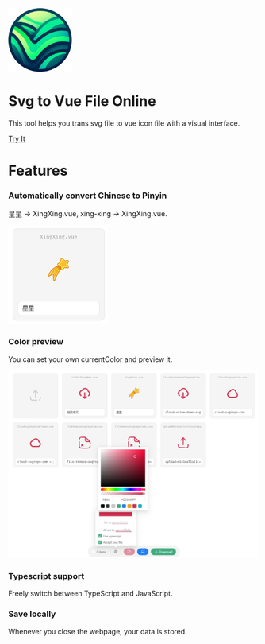 <img src="/public/logo.png" width="128px" >

# Svg to Vue File Online

This tool helps you trans svg file to vue icon file with a visual interface.

[Try It](https://joo1es.github.io/svg2vue-ol/)

# Features

### Automatically convert Chinese to Pinyin

星星 -> XingXing.vue, xing-xing -> XingXing.vue.

<img src="/demo/pinyin.png" width="200px">

### Color preview

You can set your own currentColor and preview it.

<img src="/demo/color.png">

### Typescript support

Freely switch between TypeScript and JavaScript.

### Save locally

Whenever you close the webpage, your data is stored.